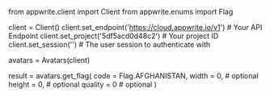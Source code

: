 from appwrite.client import Client
from appwrite.enums import Flag

client = Client()
client.set_endpoint('https://cloud.appwrite.io/v1') # Your API Endpoint
client.set_project('5df5acd0d48c2') # Your project ID
client.set_session('') # The user session to authenticate with

avatars = Avatars(client)

result = avatars.get_flag(
    code = Flag.AFGHANISTAN,
    width = 0, # optional
    height = 0, # optional
    quality = 0 # optional
)
